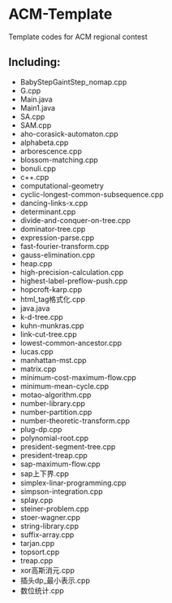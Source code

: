 # ACM-Template
Template codes for ACM regional contest

## Including:

* BabyStepGaintStep_nomap.cpp		
* G.cpp					
* Main.java				
* Main1.java				
* SA.cpp					
* SAM.cpp					
* aho-corasick-automaton.cpp		
* alphabeta.cpp				
* arborescence.cpp			
* blossom-matching.cpp			
* bonuli.cpp				
* c++.cpp					
* computational-geometry			
* cyclic-longest-common-subsequence.cpp	
* dancing-links-x.cpp			
* determinant.cpp				
* divide-and-conquer-on-tree.cpp		
* dominator-tree.cpp			
* expression-parse.cpp			
* fast-fourier-transform.cpp		
* gauss-elimination.cpp			
* heap.cpp	
* high-precision-calculation.cpp   	
* highest-label-preflow-push.cpp		
* hopcroft-karp.cpp			
* html_tag格式化.cpp			
* java.java				
* k-d-tree.cpp				
* kuhn-munkras.cpp			
* link-cut-tree.cpp				
* lowest-common-ancestor.cpp	
* lucas.cpp	
* manhattan-mst.cpp	
* matrix.cpp	
* minimum-cost-maximum-flow.cpp	
* minimum-mean-cycle.cpp	
* motao-algorithm.cpp		
* number-library.cpp	
* number-partition.cpp	
* number-theoretic-transform.cpp	
* plug-dp.cpp		
* polynomial-root.cpp		
* president-segment-tree.cpp		
* president-treap.cpp		
* sap-maximum-flow.cpp		
* sap上下界.cpp	
* simplex-linar-programming.cpp	
* simpson-integration.cpp			
* splay.cpp		
* steiner-problem.cpp		
* stoer-wagner.cpp	
* string-library.cpp	
* suffix-array.cpp	
* tarjan.cpp	
* topsort.cpp
* treap.cpp	
* xor高斯消元.cpp		
* 插头dp_最小表示.cpp	
* 数位统计.cpp	
